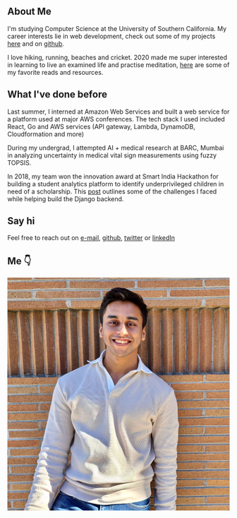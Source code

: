 ---
---

## About Me

I'm studying Computer Science at the University of Southern California. My career interests lie in web development, check out some of my projects [here](projects) and on [github](https://github.com/pixelexel).

I love hiking, running, beaches and cricket. 2020 made me super interested in learning to live an examined life and practise meditation, [here](/books&more) are some of my favorite reads and resources.

## What I've done before

Last summer, I interned at Amazon Web Services and built a web service for a platform used at major AWS conferences. The tech stack I used included React, Go and AWS services (API gateway, Lambda, DynamoDB, Cloudformation and more)

During my undergrad, I attempted AI + medical research at BARC, Mumbai in analyzing uncertainty in medical vital sign measurements using fuzzy TOPSIS.

In 2018, my team won the innovation award at Smart India Hackathon for building a student analytics platform to identify underprivileged children in need of a scholarship. This [post](/mapping-external-data-to-django-model-attributes) outlines some of the challenges I faced while helping build the Django backend.

## Say hi

Feel free to reach out on [e-mail](mailto:akshaydi@usc.edu), [github](https://github.com/pixelexel), [twitter](https://twitter.com/pixelexel) or [linkedIn](https://www.linkedin.com/in/akshayjain16/)

## Me 👇

![me](./assets/me.jpeg)
